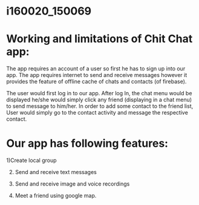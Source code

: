 # i160020_150069

# Working and limitations of Chit Chat app:
The app requires an account of a user so first he has to sign up into our app. The app requires internet to send and receive messages however it provides the feature of offline cache of chats and contacts (of firebase).

The user would first log in to our app. After log In, the chat menu would be displayed he/she would simply click any friend (displaying in a chat menu) to send message to him/her. In order to add some contact to the friend list, User would simply go to the contact activity and message the respective contact.

# Our app has following features:

1)Create local group

2) Send and receive text messages

3) Send and receive image and voice recordings

4) Meet a friend using google map.
